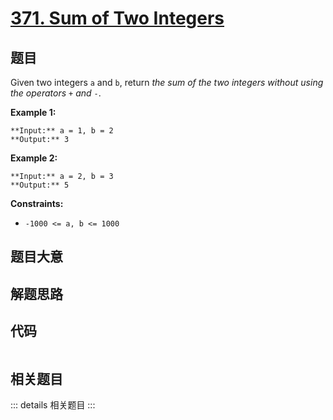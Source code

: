 # [371. Sum of Two Integers](https://leetcode.com/problems/sum-of-two-integers)

## 题目

Given two integers `a` and `b`, return _the sum of the two integers without
using the operators_ `+` _and_ `-`.



**Example 1:**

    
    
    **Input:** a = 1, b = 2
    **Output:** 3
    

**Example 2:**

    
    
    **Input:** a = 2, b = 3
    **Output:** 5
    



**Constraints:**

  * `-1000 <= a, b <= 1000`


## 题目大意

## 解题思路

## 代码

```javascript

```

## 相关题目

::: details 相关题目
:::
